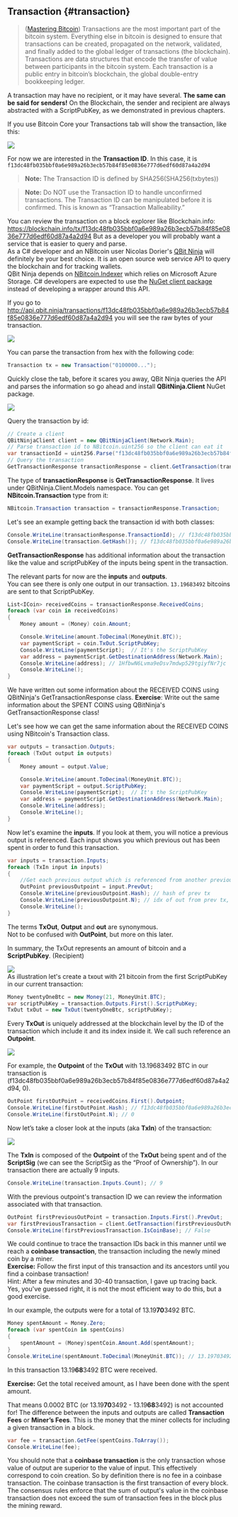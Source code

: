 ## Transaction {#transaction}

> ([Mastering Bitcoin](https://github.com/bitcoinbook/bitcoinbook/)) Transactions are the most important part of the bitcoin system. Everything else in bitcoin is designed to ensure that transactions can be created, propagated on the network, validated, and finally added to the global ledger of transactions (the blockchain). Transactions are data structures that encode the transfer of value between participants in the bitcoin system. Each transaction is a public entry in bitcoin’s blockchain, the global double-entry bookkeeping ledger.

A transaction may have no recipient, or it may have several. **The same can be said for senders!** On the Blockchain, the sender and recipient are always abstracted with a ScriptPubKey, as we demonstrated in previous chapters.  

If you use Bitcoin Core your Transactions tab will show the transaction, like this:

![](../assets/BitcoinCoreTransaction.png)  

For now we are interested in the **Transaction ID**. In this case, it is ```f13dc48fb035bbf0a6e989a26b3ecb57b84f85e0836e777d6edf60d87a4a2d94```  

> **Note:** The Transaction ID is defined by SHA256(SHA256(txbytes))

> **Note:** Do NOT use the Transaction ID to handle unconfirmed transactions. The Transaction ID can be manipulated before it is confirmed. This is known as “Transaction Malleability.”

You can review the transaction on a block explorer like Blockchain.info: https://blockchain.info/tx/f13dc48fb035bbf0a6e989a26b3ecb57b84f85e0836e777d6edf60d87a4a2d94 
But as a developer you will probably want a service that is easier to query and parse.  
As a C# developer and an NBitcoin user Nicolas Dorier's [QBit Ninja](http://docs.qbitninja.apiary.io/) will definitely be your best choice. It is an open source web service API to query the blockchain and for tracking wallets.  
QBit Ninja depends on [NBitcoin.Indexer](https://github.com/MetacoSA/NBitcoin.Indexer) which relies on Microsoft Azure Storage. C# developers are expected to use the [NuGet client package](http://www.nuget.org/packages/QBitninja.Client) instead of developing a wrapper around this API.  

If you go to http://api.qbit.ninja/transactions/f13dc48fb035bbf0a6e989a26b3ecb57b84f85e0836e777d6edf60d87a4a2d94 you will see the raw bytes of your transaction.  

![](../assets/RawTx.png)  

You can parse the transaction from hex with the following code:  

```cs
Transaction tx = new Transaction("0100000...");
```

Quickly close the tab, before it scares you away, QBit Ninja queries the API and parses the information so go ahead and install **QBitNinja.Client** NuGet package.  

![](../assets/QBitNuGet.png)  

Query the transaction by id:

```cs
// Create a client
QBitNinjaClient client = new QBitNinjaClient(Network.Main);
// Parse transaction id to NBitcoin.uint256 so the client can eat it
var transactionId = uint256.Parse("f13dc48fb035bbf0a6e989a26b3ecb57b84f85e0836e777d6edf60d87a4a2d94");
// Query the transaction
GetTransactionResponse transactionResponse = client.GetTransaction(transactionId).Result;
```  

The type of **transactionResponse** is **GetTransactionResponse**. It lives under QBitNinja.Client.Models namespace. You can get **NBitcoin.Transaction** type from it:  

```cs
NBitcoin.Transaction transaction = transactionResponse.Transaction;
```  
 
Let's see an example getting back the transaction id with both classes:  

```cs
Console.WriteLine(transactionResponse.TransactionId); // f13dc48fb035bbf0a6e989a26b3ecb57b84f85e0836e777d6edf60d87a4a2d94
Console.WriteLine(transaction.GetHash()); // f13dc48fb035bbf0a6e989a26b3ecb57b84f85e0836e777d6edf60d87a4a2d94
```  

**GetTransactionResponse** has additional information about the transaction like the value and scriptPubKey of the inputs being spent in the transaction.

The relevant parts for now are the **inputs** and **outputs**.  
You can see there is only one output in our transaction. `13.19683492` bitcoins are sent to that ScriptPubKey.

```cs
List<ICoin> receivedCoins = transactionResponse.ReceivedCoins;
foreach (var coin in receivedCoins)
{
    Money amount = (Money) coin.Amount;

    Console.WriteLine(amount.ToDecimal(MoneyUnit.BTC));
    var paymentScript = coin.TxOut.ScriptPubKey;
    Console.WriteLine(paymentScript);  // It's the ScriptPubKey
    var address = paymentScript.GetDestinationAddress(Network.Main);
    Console.WriteLine(address); // 1HfbwN6Lvma9eDsv7mdwp529tgiyfNr7jc
    Console.WriteLine();
}
```  

We have written out some information about the RECEIVED COINS using QBitNinja's GetTransactionResponse class.
**Exercise**: Write out the same information about the SPENT COINS using QBitNinja's GetTransactionResponse class!  

Let's see how we can get the same information about the RECEIVED COINS using NBitcoin's Transaction class.

```cs
var outputs = transaction.Outputs;
foreach (TxOut output in outputs)
{
    Money amount = output.Value;

    Console.WriteLine(amount.ToDecimal(MoneyUnit.BTC));
    var paymentScript = output.ScriptPubKey;
    Console.WriteLine(paymentScript);  // It's the ScriptPubKey
    var address = paymentScript.GetDestinationAddress(Network.Main);
    Console.WriteLine(address);
    Console.WriteLine();
}
```  

Now let's examine the **inputs**. If you look at them, you will notice a previous output is referenced. Each input shows you which previous out has been spent in order to fund this transaction.

```cs
var inputs = transaction.Inputs;
foreach (TxIn input in inputs)
{
    //Get each previous output which is referenced from another previous transaction.
    OutPoint previousOutpoint = input.PrevOut;
    Console.WriteLine(previousOutpoint.Hash); // hash of prev tx
    Console.WriteLine(previousOutpoint.N); // idx of out from prev tx, that has been spent in the current tx
    Console.WriteLine();
}
```  

The terms **TxOut**, **Output** and **out** are synonymous.  
Not to be confused with **OutPoint**, but more on this later.

In summary, the TxOut represents an amount of bitcoin and a **ScriptPubKey**. (Recipient)  

![](../assets/TxOut.png)  
As illustration let's create a txout with 21 bitcoin from the first ScriptPubKey in our current transaction:  

```cs  
Money twentyOneBtc = new Money(21, MoneyUnit.BTC);
var scriptPubKey = transaction.Outputs.First().ScriptPubKey;
TxOut txOut = new TxOut(twentyOneBtc, scriptPubKey);
```  

Every **TxOut** is uniquely addressed at the blockchain level by the ID of the transaction which include it and its index inside it. We call such reference an **Outpoint**.  

![](../assets/OutPoint.png)

For example, the **Outpoint** of the **TxOut** with 13.19683492 BTC in our transaction is (f13dc48fb035bbf0a6e989a26b3ecb57b84f85e0836e777d6edf60d87a4a2d94, 0).  

```cs
OutPoint firstOutPoint = receivedCoins.First().Outpoint;
Console.WriteLine(firstOutPoint.Hash); // f13dc48fb035bbf0a6e989a26b3ecb57b84f85e0836e777d6edf60d87a4a2d94
Console.WriteLine(firstOutPoint.N); // 0
```  

Now let’s take a closer look at the inputs (aka **TxIn**) of the transaction:  

![](../assets/TxIn.png)

The **TxIn** is composed of the **Outpoint** of the **TxOut** being spent and of the **ScriptSig** (we can see the ScriptSig as the “Proof of Ownership”). In our transaction there are actually 9 inputs.  

```cs
Console.WriteLine(transaction.Inputs.Count); // 9
```  

With the previous outpoint's transaction ID we can review the information associated with that transaction.  
```cs
OutPoint firstPreviousOutPoint = transaction.Inputs.First().PrevOut;
var firstPreviousTransaction = client.GetTransaction(firstPreviousOutPoint.Hash).Result.Transaction;
Console.WriteLine(firstPreviousTransaction.IsCoinBase); // False
```  

We could continue to trace the transaction IDs back in this manner until we reach a **coinbase transaction**, the transaction including the newly mined coin by a miner.  
**Exercise:** Follow the first input of this transaction and its ancestors until you find a coinbase transaction!  
Hint: After a few minutes and 30-40 transaction, I gave up tracing back.  
Yes, you've guessed right, it is not the most efficient way to do this, but a good exercise.  

In our example, the outputs were for a total of 13.19**70**3492 BTC.  

```cs
Money spentAmount = Money.Zero;
foreach (var spentCoin in spentCoins)
{
    spentAmount = (Money)spentCoin.Amount.Add(spentAmount);
}
Console.WriteLine(spentAmount.ToDecimal(MoneyUnit.BTC)); // 13.19703492
```  

In this transaction 13.19**68**3492 BTC were received.  

**Exercise:** Get the total received amount, as I have been done with the spent amount.  

That means 0.0002 BTC (or 13.19**70**3492 - 13.19**68**3492) is not accounted for! The difference between the inputs and outputs are called **Transaction Fees** or **Miner’s Fees**. This is the money that the miner collects for including a given transaction in a block.  

```cs
var fee = transaction.GetFee(spentCoins.ToArray());
Console.WriteLine(fee);
```

You should note that a **coinbase transaction** is the only transaction whose value of output are superior to the value of input. This effectively correspond to coin creation. So by definition there is no fee in a coinbase transaction. The coinbase transaction is the first transaction of every block.  
The consensus rules enforce that the sum of output's value in the coinbase transaction does not exceed the sum of transaction fees in the block plus the mining reward.  
